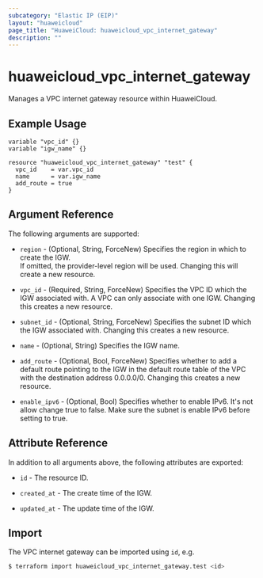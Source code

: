 ```yaml
---
subcategory: "Elastic IP (EIP)"
layout: "huaweicloud"
page_title: "HuaweiCloud: huaweicloud_vpc_internet_gateway"
description: ""
---
```


# huaweicloud_vpc_internet_gateway

Manages a VPC internet gateway resource within HuaweiCloud.

## Example Usage

```hcl
variable "vpc_id" {}
variable "igw_name" {}

resource "huaweicloud_vpc_internet_gateway" "test" {
  vpc_id    = var.vpc_id
  name      = var.igw_name
  add_route = true
}
```

## Argument Reference

The following arguments are supported:

* `region` - (Optional, String, ForceNew) Specifies the region in which to create the IGW.  
  If omitted, the provider-level region will be used. Changing this will create a new resource.

* `vpc_id` - (Required, String, ForceNew) Specifies the VPC ID which the IGW associated with. A VPC can only associate
  with one IGW. Changing this creates a new resource.

* `subnet_id` - (Optional, String, ForceNew) Specifies the subnet ID which the IGW associated with.
  Changing this creates a new resource.

* `name` - (Optional, String) Specifies the IGW name.

* `add_route` - (Optional, Bool, ForceNew) Specifies whether to add a default route pointing to the IGW in the default
  route table of the VPC with the destination address 0.0.0.0/0. Changing this creates a new resource.

* `enable_ipv6` - (Optional, Bool) Specifies whether to enable IPv6. It's not allow change true to false. Make sure the
  subnet is enable IPv6 before setting to true.

## Attribute Reference

In addition to all arguments above, the following attributes are exported:

* `id` - The resource ID.

* `created_at` - The create time of the IGW.

* `updated_at` - The update time of the IGW.

## Import

The VPC internet gateway can be imported using `id`, e.g.

```bash
$ terraform import huaweicloud_vpc_internet_gateway.test <id>
```
